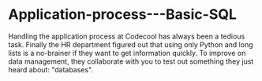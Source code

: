 # Application-process---Basic-SQL
Handling the application process at Codecool has always been a tedious task. Finally the HR department figured out that using only Python and long lists is a no-brainer if they want to get information quickly. To improve on data management, they collaborate with you to test out something they just heard about: "databases".
